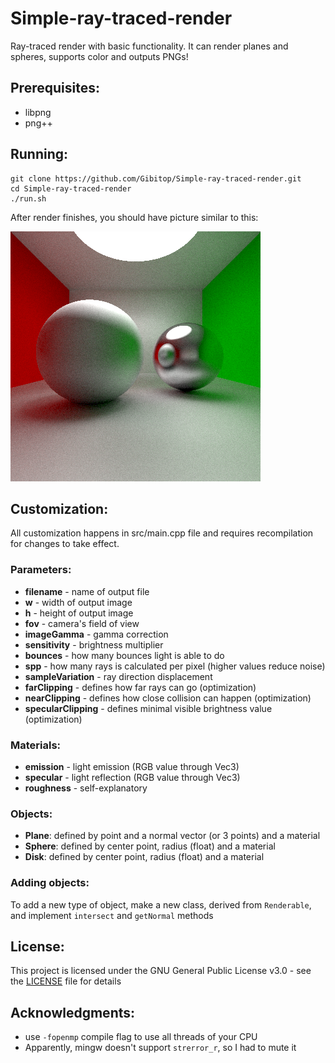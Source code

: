 # Simple-ray-traced-render
Ray-traced render with basic functionality. It can render planes and spheres, supports color and outputs PNGs!


## Prerequisites:
- libpng
- png++


## Running:
```
git clone https://github.com/Gibitop/Simple-ray-traced-render.git
cd Simple-ray-traced-render
./run.sh
```

After render finishes, you should have picture similar to this:

![](render.png)

## Customization:
All customization happens in src/main.cpp file and requires recompilation for changes to take effect.

### Parameters:
- **filename** - name of output file
- **w** - width of output image
- **h** - height of output image
- **fov** - camera's field of view
- **imageGamma** - gamma correction
- **sensitivity** - brightness multiplier 
- **bounces** - how many bounces light is able to do
- **spp** - how many rays is calculated per pixel (higher values reduce noise)
- **sampleVariation** - ray direction displacement 
- **farClipping** - defines how far rays can go (optimization)
- **nearClipping** - defines how close collision can happen (optimization)
- **specularClipping** - defines minimal visible brightness value (optimization)

### Materials:
- **emission** - light emission (RGB value through Vec3)
- **specular** - light reflection (RGB value through Vec3)
- **roughness** - self-explanatory

### Objects:
- **Plane**: defined by point and a normal vector (or 3 points) and a material
- **Sphere**: defined by center point, radius (float) and a material
- **Disk**: defined by center point, radius (float) and a material

### Adding objects:
To add a new type of object, make a new class, derived from ```Renderable```, and implement ```intersect``` and ```getNormal``` methods

## License:
This project is licensed under the GNU General Public License v3.0 - see the [LICENSE](LICENSE) file for details

## Acknowledgments:
- use ```-fopenmp``` compile flag to use all threads of your CPU
- Apparently, mingw doesn't support ```strerror_r```, so I had to mute it

